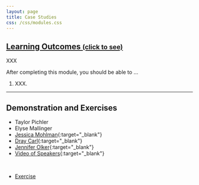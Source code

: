```yaml
---
layout: page
title: Case Studies
css: /css/modules.css
---
```


<div class="panel-group-ILOs">
  <div class="panel panel-default">
    <div class="panel-heading">
      <h2 class="panel-title">
        <a data-toggle="collapse" href="#ILOs">Learning Outcomes <small>(click to see)</small></a>
      </h2>
    </div>
    <div id="ILOs" class="panel-collapse collapse">
      <div class="panel-body">
XXX
<p>After completing this module, you should be able to ...</p>

<ol>
  <li>XXX.</li>
</ol>
      </div>
    </div>
  </div>
</div>

----

## Demonstration and Exercises

* Taylor Pichler
* Elyse Mallinger
* [Jessica Mohlman](Case_Studies/MohlmanJessica_MTH250_GGplot_Demo.html){:target="_blank"}
* [Dray Carl](Case_Studies/Dray_Commercial_Harvest.html){:target="_blank"}
* [Jennifer Olker](Case_Studies/Olker_ECOTOX-PFASdata_20May2020.html){:target="_blank"}
* [Video of Speakers](https://transcripts.gotomeeting.com/#/s/7d5bba732a04026bc16a6f052fb33b3770237f45c522b4e978613284c819dcb6){:target="_blank"}

<br>

* [Exercise](Case_Studies/CE_Case_Studies)
